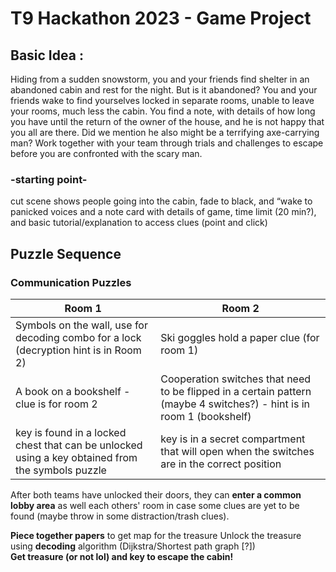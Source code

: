 # T9 Hackathon 2023 - Game Project

## Basic Idea : 
Hiding from a sudden snowstorm, you and your friends find shelter in an abandoned cabin and rest for the night. But is it abandoned? You and your friends wake to find yourselves locked in separate rooms, unable to leave your rooms, much less the cabin. You find a note, with details of how long you have until the return of the owner of the house, and he is not happy that you all are there. Did we mention he also might be a terrifying axe-carrying man? Work together with your team through trials and challenges to escape before you are confronted with the scary man.

### -starting point-
cut scene shows people going into the cabin, fade to black, and “wake to panicked voices and a note card with details of game, time limit (20 min?), and basic tutorial/explanation to access clues (point and click)

## __Puzzle Sequence__
### Communication Puzzles
| Room 1 | Room 2 |
|--------|--------|
| Symbols on the wall, use for decoding combo for a lock (decryption hint is in Room 2) | Ski goggles hold a paper clue (for room 1) |
| A book on a bookshelf - clue is for room 2 | Cooperation switches that need to be flipped in a certain pattern (maybe 4 switches?) - hint is in room 1 (bookshelf) |
| key is found in a locked chest that can be unlocked using a key obtained from the symbols puzzle | key is in a secret compartment that will open when the switches are in the correct position |

After both teams have unlocked their doors, they can **enter a common lobby area** as well each others' room in case some clues are yet to be found (maybe throw in some distraction/trash clues).

**Piece together papers** to get map for the treasure 
Unlock the treasure using **decoding** algorithm (Dijkstra/Shortest path graph [?])  
**Get treasure (or not lol) and key to escape the cabin!**




